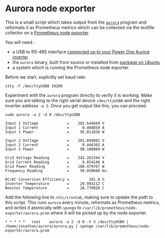 # Aurora node exporter

This is a small script which takes output from the [`aurora`](http://www.curtronics.com/Solar/AuroraData.html) program and reformats
it as Prometheus metrics which can be collected via the textfile collector on a
[Prometheus node exporter](https://github.com/prometheus/node_exporter).

You will need :
- a USB to RS-485 interface [connected up to your Power One Aurora inverter](http://francescopaganelli.blogspot.com/2013/01/how-connect-raspberry-pi-to-aurora-uno.html)
- the `aurora` binary, built from source or installed from [package on Ubuntu](https://launchpad.net/aurora)
- a system which is running the Prometheus node exporter

Before we start, explicitly set baud rate:
```console
stty -F /dev/ttyUSB0 19200
```

Experiment with the `aurora` program directly to verify it is working. Make sure
you are talking to the right serial device `/dev/ttyUSB0` and the right inverter
address `-a 2`. Once you get output like this, you can proceed.

```
sudo aurora -a 2 -d 0 /dev/ttyUSB0

Input 1 Voltage             =    202.644669 V
Input 1 Current             =      0.468859 A
Input 1 Power               =     95.011826 W

Input 2 Voltage             =    201.899002 V
Input 2 Current             =      0.446302 A
Input 2 Power               =     90.108009 W

Grid Voltage Reading        =    243.262344 V
Grid Current Reading        =      0.854146 A
Grid Power Reading          =    188.479767 W
Frequency Reading           =     50.050049 Hz.

DC/AC Conversion Efficiency =         101.8 %
Inverter Temperature        =     29.993212 C
Booster Temperature         =     28.770926 C
```

Add the following line to `/etc/crontab`, making sure to update the path to
this script. This runs `aurora` every minute, reformats as Prometheus metrics,
and writes it atomically with `sponge` to
`/var/lib/prometheus/node-exporter/aurora.prom` where it will be picked up by
the node exporter.

```
* * * * *	root	aurora -a 2 -d 0 -Y 3 /dev/ttyUSB0 | /home/jonathan/aurora/aurora.py | sponge /var/lib/prometheus/node-exporter/aurora.prom
```
